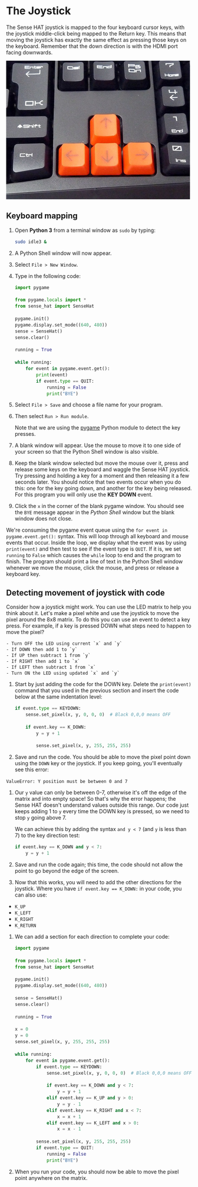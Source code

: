 # The Joystick

The Sense HAT joystick is mapped to the four keyboard cursor keys, with the joystick middle-click being mapped to the Return key. This means that moving the joystick has exactly the same effect as pressing those keys on the keyboard. Remember that the down direction is with the HDMI port facing downwards.

  ![](images/cursor_keys.jpg)

## Keyboard mapping

1. Open **Python 3** from a terminal window as `sudo` by typing:

    ```bash
    sudo idle3 &
    ```

1. A Python Shell window will now appear.

1. Select `File > New Window`.

1. Type in the following code:

    ```python
    import pygame

    from pygame.locals import *
    from sense_hat import SenseHat

    pygame.init()
    pygame.display.set_mode((640, 480))
    sense = SenseHat()
    sense.clear()

    running = True

    while running:
        for event in pygame.event.get():
            print(event)
            if event.type == QUIT:
                running = False
                print("BYE")
    ```

1. Select `File > Save` and choose a file name for your program.

1. Then select `Run > Run module`.

    Note that we are using the [pygame](http://www.pygame.org/docs/) Python module to detect the key presses.

1. A blank window will appear. Use the mouse to move it to one side of your screen so that the Python Shell window is also visible.

1. Keep the blank window selected but move the mouse over it, press and release some keys on the keyboard and waggle the Sense HAT joystick. Try pressing and holding a key for a moment and then releasing it a few seconds later. You should notice that two events occur when you do this: one for the key going down, and another for the key being released. For this program you will only use the **KEY DOWN** event.

1. Click the `x` in the corner of the blank pygame window. You should see the `BYE` message appear in the *Python Shell* window but the blank window does not close.

We're consuming the pygame event queue using the `for event in pygame.event.get():` syntax. This will loop through all keyboard and mouse events that occur. Inside the loop, we display what the event was by using `print(event)` and then test to see if the event type is `QUIT`. If it is, we set `running` to `False` which causes the `while` loop to end and the program to finish. The program should print a line of text in the Python Shell window whenever we move the mouse, click the mouse, and press or release a keyboard key.

## Detecting movement of joystick with code

Consider how a joystick might work. You can use the LED matrix to help you think about it. Let's make a pixel white and use the joystick to move the pixel around the 8x8 matrix. To do this you can use an event to detect a key press. For example, if a key is pressed DOWN what steps need to happen to move the pixel?

    - Turn OFF the LED using current `x` and `y`
    - If DOWN then add 1 to `y`
    - If UP then subtract 1 from `y`
    - If RIGHT then add 1 to `x`
    - If LEFT then subtract 1 from `x`
    - Turn ON the LED using updated `x` and `y`

1. Start by just adding the code for the DOWN key. Delete the `print(event)` command that you used in the previous section and insert the code below at the same indentation level:

    ```python
    if event.type == KEYDOWN:
        sense.set_pixel(x, y, 0, 0, 0)  # Black 0,0,0 means OFF

        if event.key == K_DOWN:
            y = y + 1

            sense.set_pixel(x, y, 255, 255, 255)
    ```

1. Save and run the code. You should be able to move the pixel point down using the `DOWN` key or the joystick. If you keep going, you'll eventually see this error:

  `ValueError: Y position must be between 0 and 7`

1. Our `y` value can only be between 0-7, otherwise it's off the edge of the matrix and into empty space! So that's why the error happens; the Sense HAT doesn't understand values outside this range. Our code just keeps adding 1 to `y` every time the DOWN key is pressed, so we need to stop `y` going above 7.

    We can achieve this by adding the syntax `and y < 7` (and `y` is less than 7) to the key direction test:

    ```python
    if event.key == K_DOWN and y < 7:
        y = y + 1
    ```

1. Save and run the code again; this time, the code should not allow the point to go beyond the edge of the screen.

1. Now that this works, you will need to add the other directions for the joystick. Where you have `if event.key == K_DOWN:` in your code, you can also use:

  - `K_UP`
  - `K_LEFT`
  - `K_RIGHT`
  - `K_RETURN`

1. We can add a section for each direction to complete your code:

    ```python
    import pygame

    from pygame.locals import *
    from sense_hat import SenseHat

    pygame.init()
    pygame.display.set_mode((640, 480))

    sense = SenseHat()
    sense.clear()

    running = True

    x = 0
    y = 0
    sense.set_pixel(x, y, 255, 255, 255)

    while running:
        for event in pygame.event.get():
            if event.type == KEYDOWN:
                sense.set_pixel(x, y, 0, 0, 0)  # Black 0,0,0 means OFF

                if event.key == K_DOWN and y < 7:
                    y = y + 1
                elif event.key == K_UP and y > 0:
                    y = y - 1
                elif event.key == K_RIGHT and x < 7:
                    x = x + 1
                elif event.key == K_LEFT and x > 0:
                    x = x - 1

            sense.set_pixel(x, y, 255, 255, 255)
            if event.type == QUIT:
                running = False
                print("BYE")
    ```

1. When you run your code, you should now be able to move the pixel point anywhere on the matrix.
